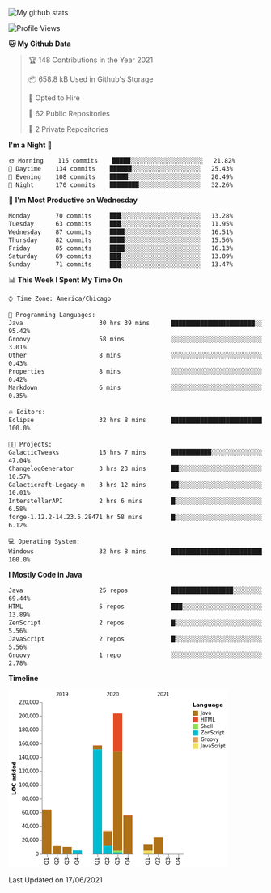 ![My github stats](https://github-readme-stats.vercel.app/api?username=romvoid95&theme=gruvbox&include_all_commits=true&show_icons=true")

<!--START_SECTION:waka-->
![Profile Views](http://img.shields.io/badge/Profile%20Views-0-blue)

**🐱 My Github Data** 

> 🏆 148 Contributions in the Year 2021
 > 
> 📦 658.8 kB Used in Github's Storage 
 > 
> 💼 Opted to Hire
 > 
> 📜 62 Public Repositories 
 > 
> 🔑 2 Private Repositories  
 > 
**I'm a Night 🦉** 

```text
🌞 Morning    115 commits    █████░░░░░░░░░░░░░░░░░░░░   21.82% 
🌆 Daytime    134 commits    ██████░░░░░░░░░░░░░░░░░░░   25.43% 
🌃 Evening    108 commits    █████░░░░░░░░░░░░░░░░░░░░   20.49% 
🌙 Night      170 commits    ████████░░░░░░░░░░░░░░░░░   32.26%

```
📅 **I'm Most Productive on Wednesday** 

```text
Monday       70 commits     ███░░░░░░░░░░░░░░░░░░░░░░   13.28% 
Tuesday      63 commits     ███░░░░░░░░░░░░░░░░░░░░░░   11.95% 
Wednesday    87 commits     ████░░░░░░░░░░░░░░░░░░░░░   16.51% 
Thursday     82 commits     ████░░░░░░░░░░░░░░░░░░░░░   15.56% 
Friday       85 commits     ████░░░░░░░░░░░░░░░░░░░░░   16.13% 
Saturday     69 commits     ███░░░░░░░░░░░░░░░░░░░░░░   13.09% 
Sunday       71 commits     ███░░░░░░░░░░░░░░░░░░░░░░   13.47%

```


📊 **This Week I Spent My Time On** 

```text
⌚︎ Time Zone: America/Chicago

💬 Programming Languages: 
Java                     30 hrs 39 mins      ███████████████████████░░   95.42% 
Groovy                   58 mins             ░░░░░░░░░░░░░░░░░░░░░░░░░   3.01% 
Other                    8 mins              ░░░░░░░░░░░░░░░░░░░░░░░░░   0.43% 
Properties               8 mins              ░░░░░░░░░░░░░░░░░░░░░░░░░   0.42% 
Markdown                 6 mins              ░░░░░░░░░░░░░░░░░░░░░░░░░   0.35%

🔥 Editors: 
Eclipse                  32 hrs 8 mins       █████████████████████████   100.0%

🐱‍💻 Projects: 
GalacticTweaks           15 hrs 7 mins       ███████████░░░░░░░░░░░░░░   47.04% 
ChangelogGenerator       3 hrs 23 mins       ██░░░░░░░░░░░░░░░░░░░░░░░   10.57% 
Galacticraft-Legacy-m    3 hrs 12 mins       ██░░░░░░░░░░░░░░░░░░░░░░░   10.01% 
InterstellarAPI          2 hrs 6 mins        █░░░░░░░░░░░░░░░░░░░░░░░░   6.58% 
forge-1.12.2-14.23.5.28471 hr 58 mins        █░░░░░░░░░░░░░░░░░░░░░░░░   6.12%

💻 Operating System: 
Windows                  32 hrs 8 mins       █████████████████████████   100.0%

```

**I Mostly Code in Java** 

```text
Java                     25 repos            █████████████████░░░░░░░░   69.44% 
HTML                     5 repos             ███░░░░░░░░░░░░░░░░░░░░░░   13.89% 
ZenScript                2 repos             █░░░░░░░░░░░░░░░░░░░░░░░░   5.56% 
JavaScript               2 repos             █░░░░░░░░░░░░░░░░░░░░░░░░   5.56% 
Groovy                   1 repo              ░░░░░░░░░░░░░░░░░░░░░░░░░   2.78%

```


**Timeline**

![Chart not found](https://raw.githubusercontent.com/ROMVoid95/ROMVoid95/master/charts/bar_graph.png) 


 Last Updated on 17/06/2021
<!--END_SECTION:waka-->
